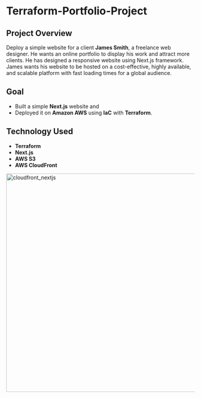 ﻿# Terraform-Portfolio-Project

## Project Overview
Deploy a simple website for a client **James Smith**, a freelance web designer.
He wants an online portfolio to display his work and attract more clients. He has designed a responsive website
using Next.js framework. 
James wants his website to be hosted on a cost-effective, highly available, and scalable platform with 
fast loading times for a global audience.

## Goal 
- Built a simple **Next.js** website and
- Deployed it on **Amazon AWS** using **IaC** with **Terraform**.

## Technology Used
- **Terraform**
- **Next.js**
- **AWS S3**
- **AWS CloudFront**


<img width="583" alt="cloudfront_nextjs" src="https://github.com/user-attachments/assets/7f645538-1c8a-4976-9671-5cb9983d3b4c">

